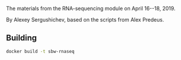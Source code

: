 The materials from the RNA-sequencing module on April 16--18, 2019. 

By Alexey Sergushichev, based on the scripts from Alex Predeus.

## Building

```bash
docker build -t sbw-rnaseq
```
